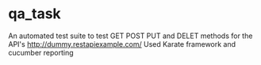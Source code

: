 # qa_task
An automated test suite to test GET POST PUT and DELET methods for the API's http://dummy.restapiexample.com/ Used Karate framework and cucumber reporting
